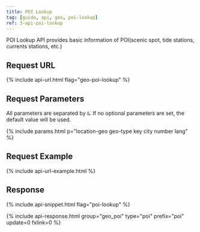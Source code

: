 ```yaml
---
title: POI Lookup
tag: [guide, api, geo, poi-lookup]
ref: 3-api-poi-lookup
---
```


POI Lookup API provides basic information of POI(scenic spot, tide stations, currents stations, etc.)

## Request URL

{% include api-url.html flag="geo-poi-lookup" %}

## Request Parameters

All parameters are separated by `&`. If no optional parameters are set, the default value will be used.

{% include params.html p="location-geo geo-type key city number lang" %}

## Request Example

{% include api-url-example.html %}

## Response

{% include api-snippet.html flag="poi-lookup" %}

{% include api-response.html group="geo_poi" type="poi" prefix="poi" update=0 fxlink=0 %}
